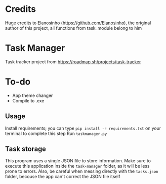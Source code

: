 # Credits
Huge credits to Elanosinho (https://github.com/Elanosinho), the original author of this project, all functions from task_module belong to him

# Task Manager
Task tracker project from https://roadmap.sh/projects/task-tracker

# To-do
- App theme changer
- Compile to .exe

## Usage
Install requirements; you can type ``pip install -r requirements.txt`` on your terminal to complete this step
Run ``taskmanager.py``

## Task storage
This program uses a single JSON file to store information. Make sure to execute this application inside the ``task-manager`` folder, as it will be less prone to errors. Also, be careful when messing directly with the ``tasks.json`` folder, becouse the app can't correct the JSON file itself



